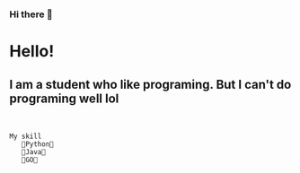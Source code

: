 ### Hi there 👋


<!DOCTYPE html>
<html lang="ko">
<head>
    <meta charset="UTF-8">
    <meta http-equiv="X-UA-Compatible" content="IE=edge">
    <meta name="viewport" content="width=device-width, initial-scale=1.0">
    <title></title>
</head>
<body>
    <h1>Hello!</h1>
    <h2>I am a student who like programing. But I can't do programing well lol</h2><br>

    My skill
       🥨Python🥨
       🥨Java🥨
       🥨GO🥨
   
</body>
</html>


